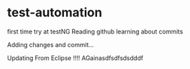 # test-automation
first time try at testNG 
Reading github learning about commits

Adding changes and commit...

Updating From Eclipse !!!! AGainasdfsdfsdsdddf